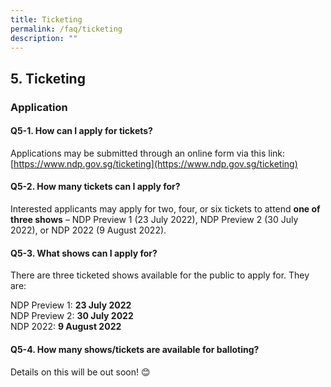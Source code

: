 ```yaml
---
title: Ticketing
permalink: /faq/ticketing
description: ""
---
```

## 5. Ticketing
### Application
#### Q5-1. How can I apply for tickets?
Applications may be submitted through an online form via this link: [https://www.ndp.gov.sg/ticketing](https://www.ndp.gov.sg/ticketing)


#### Q5-2. How many tickets can I apply for?
Interested applicants may apply for two, four, or six tickets to attend **one of three shows** – NDP Preview 1 (23 July 2022), NDP Preview 2 (30 July 2022), or NDP 2022 (9 August 2022). 



#### Q5-3. What shows can I apply for?
There are three ticketed shows available for the public to apply for. They are: 

NDP Preview 1: **23 July 2022**<br/>
NDP Preview 2: **30 July 2022**<br/>
NDP 2022: **9 August 2022**



#### Q5-4. How many shows/tickets are available for balloting?
Details on this will be out soon! 😊